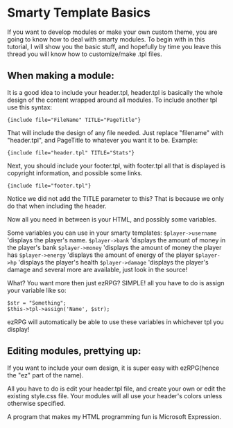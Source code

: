# Smarty Template Basics #
If you want to develop modules or make your own custom theme, you are going to know how to deal with smarty modules.
To begin with in this tutorial, I will show you the basic stuff, and hopefully by time you leave this thread you will know how to customize/make .tpl files.

## **When making a module:** ##
It is a good idea to include your header.tpl, header.tpl is basically the whole design of the content wrapped around all modules. To include another tpl use this syntax:

```
{include file="FileName" TITLE="PageTitle"}
```

That will include the design of any file needed. Just replace "filename" with "header.tpl", and PageTitle to whatever you want it to be.
Example:

```
{include file="header.tpl" TITLE="Stats"}
```

Next, you should include your footer.tpl, with footer.tpl all that is displayed is copyright information, and possible some links.
```
{include file="footer.tpl"}
```
Notice we did not add the TITLE parameter to this? That is because we only do that when including the header.

Now all you need in between is your HTML, and possibly some variables.

Some variables you can use in your smarty templates:
`$player->username` 'displays the player's name.
`$player->bank` 'displays the amount of money in the player's bank
`$player->money` 'displays the amount of money the player has
`$player->energy` 'displays the amount of energy of the player
`$player->hp` 'displays the player's health
`$player->damage` 'displays the player's damage
and several more are available, just look in the source!

What? You want more then just ezRPG? SIMPLE! all you have to do is assign your variable like so:
```
$str = "Something";
$this->tpl->assign('Name', $str);
```
ezRPG will automatically be able to use these variables in whichever tpl you display!

## **Editing modules, prettying up:** ##
If you want to include your own design, it is super easy with ezRPG(hence the "ez" part of the name).

All you have to do is edit your header.tpl file, and create your own or edit the existing style.css file. Your modules will all use your header's colors unless otherwise specified.

A program that makes my HTML programming fun is Microsoft Expression.